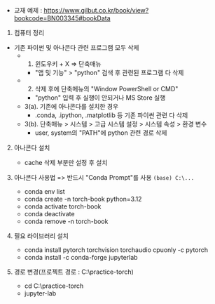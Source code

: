 - 교재 예제 : https://www.gilbut.co.kr/book/view?bookcode=BN003345#bookData

1. 컴퓨터 정리
- 기존 파이썬 및 아나콘다 관련 프로그램 모두 삭제
	- 1. 윈도우키  + X => 단축매뉴
		- "앱 및 기능" > "python" 검색 후 관련된 프로그램 다 삭제
	- 2. 삭제 후에 단축메뉴의 "Window PowerShell or CMD"
		- "python" 입력 후 실행이 안되거나 MS Store 실행
	- 3(a). 기존에 아나콘다를 설치한 경우
		- .conda, .ipython, .matplotlib 등 기존 파이썬 관련 다 삭제
	- 3(b). 단축매뉴 > 시스템 > 고급 시스템 설정 > 시스템 속성 > 환경 변수
		- user, system의 "PATH"에 python 관련 경로 삭제

2. 아나콘다 설치
	- cache 삭제 부분만 설정 후 설치

3. 아나콘다 사용법 => 반드시 "Conda Prompt"를 사용 `(base) C:\...`
	- conda env list
	- conda create -n torch-book python=3.12
	- conda activate torch-book
	- conda deactivate
	- conda remove -n torch-book 

4. 필요 라이브러리 설치
	- conda install pytorch torchvision torchaudio cpuonly -c pytorch
	- conda install -c conda-forge jupyterlab

5. 경로 변경(프로젝트 경로 : C:\practice-torch)
	- cd C:\practice-torch
	- jupyter-lab